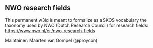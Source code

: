 ## NWO research fields

This permanent w3id is meant to formalize as a SKOS vocabulary the taxonomy used by NWO (Dutch Research Council) for research fields: https://www.nwo.nl/en/nwo-research-fields

Maintainer: Maarten van Gompel (@proycon)
